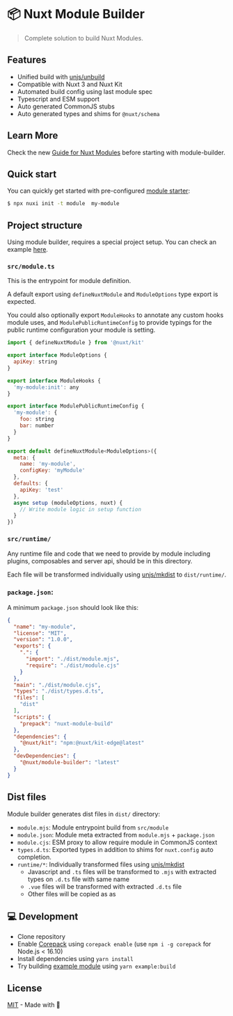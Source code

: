 # 📦 Nuxt Module Builder

> Complete solution to build Nuxt Modules.

## Features

- Unified build with [unjs/unbuild](https://github.com/unjs/unbuild)
- Compatible with Nuxt 3 and Nuxt Kit
- Automated build config using last module spec
- Typescript and ESM support
- Auto generated CommonJS stubs
- Auto generated types and shims for `@nuxt/schema`


## Learn More

Check the new [Guide for Nuxt Modules](https://v3.nuxtjs.org/docs/advanced/modules/) before starting with module-builder.

## Quick start

You can quickly get started with pre-configured [module starter](https://github.com/nuxt/starter/tree/module):

```bash
$ npx nuxi init -t module  my-module
```

## Project structure

Using module builder, requires a special project setup. You can check an example [here](./example).

### `src/module.ts`

This is the entrypoint for module definition.

A default export using `defineNuxtModule` and `ModuleOptions` type export is expected.

You could also optionally export `ModuleHooks` to annotate any custom hooks module uses, and `ModulePublicRuntimeConfig` to provide typings for the public runtime configuration your module is setting.

```js [src/module.ts]
import { defineNuxtModule } from '@nuxt/kit'

export interface ModuleOptions {
  apiKey: string
}

export interface ModuleHooks {
  'my-module:init': any
}

export interface ModulePublicRuntimeConfig {
  'my-module': {
    foo: string
    bar: number
  }
}

export default defineNuxtModule<ModuleOptions>({
  meta: {
    name: 'my-module',
    configKey: 'myModule'
  },
  defaults: {
    apiKey: 'test'
  },
  async setup (moduleOptions, nuxt) {
    // Write module logic in setup function
  }
})
```

### `src/runtime/`

Any runtime file and code that we need to provide by module including plugins, composables and server api, should be in this directory.

Each file will be transformed individually using [unjs/mkdist](https://github.com/unjs/mkdist) to `dist/runtime/`.

<!-- TODO: Docs about how to address runtime from within setup -->

### `package.json`:

A minimum `package.json` should look like this:

```json [package.json]
{
  "name": "my-module",
  "license": "MIT",
  "version": "1.0.0",
  "exports": {
    ".": {
      "import": "./dist/module.mjs",
      "require": "./dist/module.cjs"
    }
  },
  "main": "./dist/module.cjs",
  "types": "./dist/types.d.ts",
  "files": [
    "dist"
  ],
  "scripts": {
    "prepack": "nuxt-module-build"
  },
  "dependencies": {
    "@nuxt/kit": "npm:@nuxt/kit-edge@latest"
  },
  "devDependencies": {
    "@nuxt/module-builder": "latest"
  }
}
```

## Dist files

Module builder generates dist files in `dist/` directory:

- `module.mjs`: Module entrypoint build from `src/module`
- `module.json`: Module meta extracted from `module.mjs` + `package.json`
- `module.cjs`: ESM proxy to allow require module in CommonJS context
- `types.d.ts`: Exported types in addition to shims for `nuxt.config` auto completion.
- `runtime/*`: Individually transformed files using [unjs/mkdist](https://github.com/unjs/mkdist)
  - Javascript and `.ts` files will be transformed to `.mjs` with extracted types on `.d.ts` file with same name
  - `.vue` files will be transformed with extracted `.d.ts` file
  - Other files will be copied as as



## 💻 Development

- Clone repository
- Enable [Corepack](https://github.com/nodejs/corepack) using `corepack enable` (use `npm i -g corepack` for Node.js < 16.10)
- Install dependencies using `yarn install`
- Try building [example module](./example) using `yarn example:build`

## License

[MIT](./LICENSE) - Made with 💚
